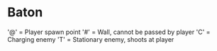 # Baton

'@' = Player spawn point
'#' = Wall, cannot be passed by player
'C' = Charging enemy
'T' = Stationary enemy, shoots at player
